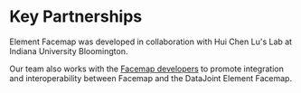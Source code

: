# Key Partnerships

Element Facemap was developed in collaboration with Hui Chen Lu's Lab at Indiana
University Bloomington. 

Our team also works with the [Facemap developers](https://github.com/MouseLand/facemap) to promote
integration and interoperability between Facemap and the DataJoint Element Facemap.